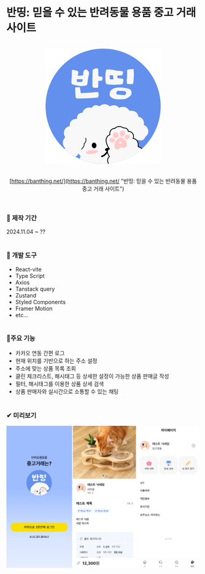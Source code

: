 # 반띵: 믿을 수 있는 반려동물 용품 중고 거래 사이트<br>

<br>
<div align="center"><img width="300" src="./src/assets/icons/logoBlue.svg" alt="mainLogoImg"><br><br>

[https://banthing.net/](https://banthing.net/ "반띵: 믿을 수 있는 반려동물 용품 중고 거래 사이트")<br>

</div><br>

### 📅 제작 기간

2024.11.04 ~ ??
<br><br>

### 🔧 개발 도구

-   React-vite
-   Type Script
-   Axios
-   Tanstack query
-   Zustand
-   Styled Components
-   Framer Motion
-   etc...
    <br><br>

### 🎈주요 기능

-   카카오 연동 간편 로그
-   현재 위치를 기반으로 하는 주소 설정
-   주소에 맞는 상품 목록 조회
-   클린 체크리스트, 해시태그 등 상세한 설정이 가능한 상품 판매글 작성
-   필터, 해시태그를 이용한 상품 상세 검색
-   상품 판매자와 실시간으로 소통할 수 있는 채팅
    <br><br>

### ✔ 미리보기

![preview](./src/assets/preview/readme_preview_1.jpg)
